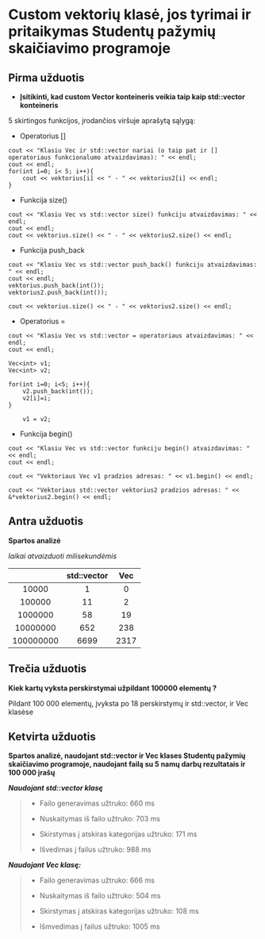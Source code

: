 # Custom vektorių klasė, jos tyrimai ir pritaikymas Studentų pažymių skaičiavimo programoje #

## Pirma užduotis ##

* **Įsitikinti, kad custom Vector konteineris veikia taip kaip std::vector konteineris**

5 skirtingos funkcijos, įrodančios viršuje aprašytą sąlygą:

* Operatorius []
```
cout << "Klasiu Vec ir std::vector nariai (o taip pat ir [] operatoriaus funkcionalumo atvaizdavimas): " << endl;
cout << endl;
for(int i=0; i< 5; i++){
    cout << vektorius[i] << " - " << vektorius2[i] << endl;
}
```
* Funkcija size()
```
cout << "Klasiu Vec vs std::vector size() funkciju atvaizdavimas: " << endl;
cout << endl;
cout << vektorius.size() << " - " << vektorius2.size() << endl;
```
* Funkcija push_back
```
cout << "Klasiu Vec vs std::vector push_back() funkciju atvaizdavimas: " << endl;
cout << endl;
vektorius.push_back(int());
vektorius2.push_back(int());

cout << vektorius.size() << " - " << vektorius2.size() << endl;
```
* Operatorius =
```
cout << "Klasiu Vec vs std::vector = operatoriaus atvaizdavimas: " << endl;
cout << endl;

Vec<int> v1;
Vec<int> v2;

for(int i=0; i<5; i++){
    v2.push_back(int());
    v2[i]=i;
}

    v1 = v2;
```
* Funkcija begin()
```
cout << "Klasiu Vec vs std::vector funkciju begin() atvaizdavimas: " << endl;
cout << endl;

cout << "Vektoriaus Vec v1 pradzios adresas: " << v1.begin() << endl;

cout << "Vektoriaus std::vector vektorius2 pradzios adresas: " << &*vektorius2.begin() << endl;
```

## Antra užduotis ##

**Spartos analizė**

*laikai atvaizduoti milisekundėmis*

|           	| std::vector 	|  Vec 	|
|:---------:	|:-----------:	|:----:	|
|   10000   	|      1      	|   0  	|
|   100000  	|      11     	|   2  	|
|  1000000  	|      58     	|  19  	|
|  10000000 	|     652     	|  238 	|
| 100000000 	|     6699    	| 2317 	|


## Trečia užduotis ##

**Kiek kartų vyksta perskirstymai užpildant 100000 elementų ?**

Pildant 100 000 elementų, įvyksta po 18 perskirstymų ir std::vector, ir Vec klasėse

## Ketvirta užduotis ##

**Spartos analizė, naudojant std::vector ir Vec klases Studentų pažymių skaičiavimo programoje, naudojant failą su 5 namų darbų rezultatais ir 100 000 įrašų**

***Naudojant std::vector klasę***

> * Failo generavimas užtruko: 660 ms
>
> * Nuskaitymas iš failo užtruko: 703 ms
>
> * Skirstymas į atskiras kategorijas užtruko: 171 ms
>
> * Išvedimas į failus užtruko: 988 ms


***Naudojant Vec klasę:***

> * Failo generavimas užtruko: 666 ms
>
> * Nuskaitymas iš failo užtruko: 504 ms
>
> * Skirstymas į atskiras kategorijas užtruko: 108 ms
>
> * Išmvedimas į failus užtruko: 1005 ms





